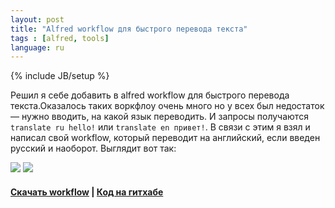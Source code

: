 ```yaml
---
layout: post
title: "Alfred workflow для быстрого перевода текста"
tags : [alfred, tools]
language: ru
---
```

{% include JB/setup %}


Решил я себе добавить в alfred workflow для быстрого перевода текста.Оказалось таких воркфлоу очень много но у всех был недостаток — нужно вводить, на какой язык переводить. И запросы получаются `translate ru hello!` или `translate en привет!`. В связи с этим я взял и написал свой workflow, который переводит на английский, если введен русский и наоборот. Выглядит вот так:

![](http://cl.ly/image/2C3y0L1O0O3a/Screen%20Shot%202013-09-30%20at%2019.30.10.png)
![](http://cl.ly/image/252N1Z3e3e3U/Screen%20Shot%202013-09-30%20at%2019.35.05.png)

#### [Скачать workflow](http://cl.ly/2l1v050P3B2t/download/Google%20Translate%20Auto.alfredworkflow) | [Код на гитхабе](https://github.com/KELiON/alfred-translate)